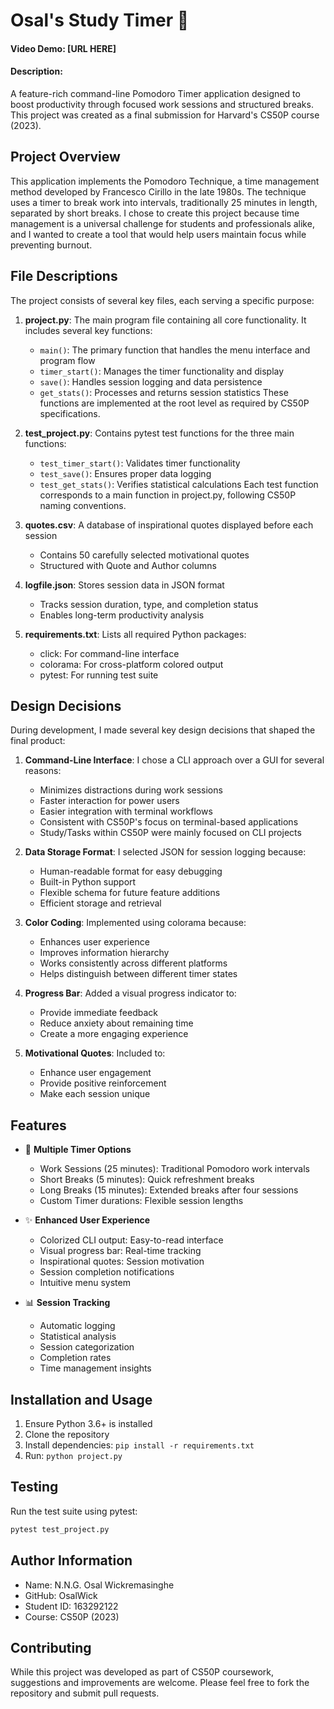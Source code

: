 # Osal's Study Timer 🍅

#### Video Demo: [URL HERE]

#### Description:

A feature-rich command-line Pomodoro Timer application designed to boost productivity through focused work sessions and structured breaks. This project was created as a final submission for Harvard's CS50P course (2023).

## Project Overview

This application implements the Pomodoro Technique, a time management method developed by Francesco Cirillo in the late 1980s. The technique uses a timer to break work into intervals, traditionally 25 minutes in length, separated by short breaks. I chose to create this project because time management is a universal challenge for students and professionals alike, and I wanted to create a tool that would help users maintain focus while preventing burnout.

## File Descriptions

The project consists of several key files, each serving a specific purpose:

1. **project.py**: The main program file containing all core functionality. It includes several key functions:

   - `main()`: The primary function that handles the menu interface and program flow
   - `timer_start()`: Manages the timer functionality and display
   - `save()`: Handles session logging and data persistence
   - `get_stats()`: Processes and returns session statistics
     These functions are implemented at the root level as required by CS50P specifications.

2. **test_project.py**: Contains pytest test functions for the three main functions:

   - `test_timer_start()`: Validates timer functionality
   - `test_save()`: Ensures proper data logging
   - `test_get_stats()`: Verifies statistical calculations
     Each test function corresponds to a main function in project.py, following CS50P naming conventions.

3. **quotes.csv**: A database of inspirational quotes displayed before each session

   - Contains 50 carefully selected motivational quotes
   - Structured with Quote and Author columns

4. **logfile.json**: Stores session data in JSON format

   - Tracks session duration, type, and completion status
   - Enables long-term productivity analysis

5. **requirements.txt**: Lists all required Python packages:
   - click: For command-line interface
   - colorama: For cross-platform colored output
   - pytest: For running test suite

## Design Decisions

During development, I made several key design decisions that shaped the final product:

1. **Command-Line Interface**: I chose a CLI approach over a GUI for several reasons:

   - Minimizes distractions during work sessions
   - Faster interaction for power users
   - Easier integration with terminal workflows
   - Consistent with CS50P's focus on terminal-based applications
   - Study/Tasks within CS50P were mainly focused on CLI projects

2. **Data Storage Format**: I selected JSON for session logging because:

   - Human-readable format for easy debugging
   - Built-in Python support
   - Flexible schema for future feature additions
   - Efficient storage and retrieval

3. **Color Coding**: Implemented using colorama because:

   - Enhances user experience
   - Improves information hierarchy
   - Works consistently across different platforms
   - Helps distinguish between different timer states

4. **Progress Bar**: Added a visual progress indicator to:

   - Provide immediate feedback
   - Reduce anxiety about remaining time
   - Create a more engaging experience

5. **Motivational Quotes**: Included to:
   - Enhance user engagement
   - Provide positive reinforcement
   - Make each session unique

## Features

- 🎯 **Multiple Timer Options**

  - Work Sessions (25 minutes): Traditional Pomodoro work intervals
  - Short Breaks (5 minutes): Quick refreshment breaks
  - Long Breaks (15 minutes): Extended breaks after four sessions
  - Custom Timer durations: Flexible session lengths

- ✨ **Enhanced User Experience**

  - Colorized CLI output: Easy-to-read interface
  - Visual progress bar: Real-time tracking
  - Inspirational quotes: Session motivation
  - Session completion notifications
  - Intuitive menu system

- 📊 **Session Tracking**
  - Automatic logging
  - Statistical analysis
  - Session categorization
  - Completion rates
  - Time management insights

## Installation and Usage

1. Ensure Python 3.6+ is installed
2. Clone the repository
3. Install dependencies: `pip install -r requirements.txt`
4. Run: `python project.py`

## Testing

Run the test suite using pytest:

```bash
pytest test_project.py
```

## Author Information

- Name: N.N.G. Osal Wickremasinghe
- GitHub: OsalWick
- Student ID: 163292122
- Course: CS50P (2023)

## Contributing

While this project was developed as part of CS50P coursework, suggestions and improvements are welcome. Please feel free to fork the repository and submit pull requests.

